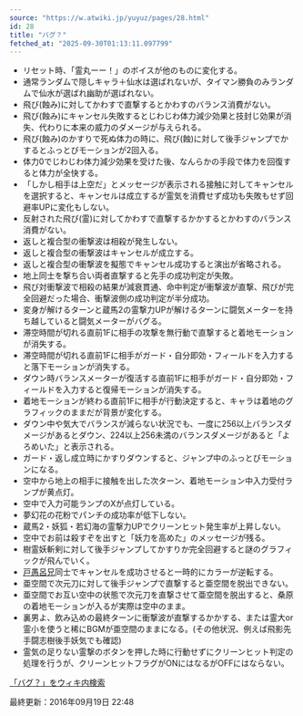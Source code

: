 ```yaml
---
source: "https://w.atwiki.jp/yuyuz/pages/28.html"
id: 28
title: "バグ？"
fetched_at: "2025-09-30T01:13:11.097799"
---
```


* リセット時、「霊丸ーー！」のボイスが他のものに変化する。
* 通常ランダムで隠しキャラ＋仙水は選ばれないが、タイマン勝負のみランダムで仙水が選ばれ幽助が選ばれない。
* 飛び(蝕み)に対してかわすで直撃するとかわすのバランス消費がない。
* 飛び(蝕み)にキャンセル失敗するとじわじわ体力減少効果と技封じ効果が消失、代わりに本来の威力のダメージが与えられる。
* 飛び(蝕み)のかすりで死ぬ体力の時に、飛び(蝕)に対して後手ジャンプでかするとふっとびモーションが2回入る。
* 体力0でじわじわ体力減少効果を受けた後、なんらかの手段で体力を回復すると体力が全快する。
* 「しかし相手は上空だ」とメッセージが表示される接触に対してキャンセルを選択すると、キャンセルは成立するが霊気を消費せず成功も失敗もせず回避率UPに変化もしない。
* 反射された飛び(霊)に対してかわすで直撃するかかするとかわすのバランス消費がない。
* 返しと複合型の衝撃波は相殺が発生しない。
* 返しと複合型の衝撃波はキャンセルが成立する。
* 返しと複合型の衝撃波を擬態でキャンセル成功すると演出が省略される。
* 地上同士を撃ち合い両者直撃すると先手の成功判定が失敗。
* 飛び対衝撃波で相殺の結果が減衰貫通、命中判定が衝撃波が直撃、飛びが完全回避だった場合、衝撃波側の成功判定が半分成功。
* 変身が解けるターンと蔵馬2の霊撃力UPが解けるターンに闘気メーターを持ち越していると闘気メーターがバグる。
* 滞空時間が切れる直前1Fに相手の攻撃を無行動で直撃すると着地モーションが消失する。
* 滞空時間が切れる直前1Fに相手がガード・自分即効・フィールドを入力すると落下モーションが消失する。
* ダウン時バランスメーターが復活する直前1Fに相手がガード・自分即効・フィールドを入力すると復帰モーションが消失する。
* 着地モーションが終わる直前1Fに相手が行動決定すると、キャラは着地のグラフィックのままだが背景が変化する。
* ダウン中や気大でバランスが減らない状況でも、一度に256以上バランスダメージがあるとダウン、224以上256未満のバランスダメージがあると「よろめいた」と表示される。
* ガード・返し成立時にかすりダウンすると、ジャンプ中のふっとびモーションになる。
* 空中から地上の相手に接触を出した次ターン、着地モーション中入力受付ランプが黄点灯。
* 空中で入力可能ランプのXが点灯している。
* 夢幻花の花粉でパンチの成功率が低下しない。
* 蔵馬2・妖狐・若幻海の霊撃力UPでクリーンヒット発生率が上昇しない。
* 空中でお前は殺すぞを出すと「妖力を高めた」のメッセージが残る。
* 樹霊妖斬剣に対して後手ジャンプしてかすりか完全回避すると謎のグラフィックが飛んでいく。
* [戸愚呂兄](https://w.atwiki.jp//w.atwiki.jp/yuyuz/pages/42.html "戸愚呂兄 (1931d)")同士でキャンセルを成功させると一時的にカラーが逆転する。
* 亜空間で次元刀に対して後手ジャンプで直撃すると亜空間を脱出できない。
* 亜空間でお互い空中の状態で次元刀を直撃させて亜空間を脱出すると、桑原の着地モーションが入るが実際は空中のまま。
* 裏男よ、飲み込めの最終ターンに衝撃波が直撃するかかする、または霊大or霊小を使うと稀にBGMが亜空間のままになる。(その他状況、例えば飛影先手闘志樹後手妖気でも確認)
* 霊気の足りない霊撃のボタンを押した時に行動せずにクリーンヒット判定の処理を行うが、クリーンヒットフラグがONにはなるがOFFにはならない。

[「バグ？」をウィキ内検索](https://w.atwiki.jp//w.atwiki.jp/yuyuz/search?andor=and&keyword=%E3%83%90%E3%82%B0%EF%BC%9F)

最終更新：2016年09月19日 22:48